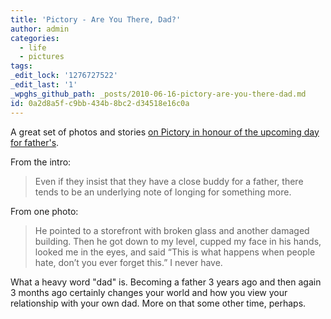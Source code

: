 ```yaml
---
title: 'Pictory - Are You There, Dad?'
author: admin
categories:
  - life
  - pictures
tags: 
_edit_lock: '1276727522'
_edit_last: '1'
_wpghs_github_path: _posts/2010-06-16-pictory-are-you-there-dad.md
id: 0a2d8a5f-c9bb-434b-8bc2-d34518e16c0a
---
```

<p>A great set of photos and stories <a href="http://www.pictorymag.com/showcases/are-you-there-dad/">on Pictory in honour of the upcoming day for father's</a>.</p>
<p>From the intro:</p>
<blockquote><p>Even if they insist that they have a close buddy for a father, there tends to be an underlying note of longing for something more.</p></blockquote>
<p>From one photo:</p>
<blockquote><p>He pointed to a storefront with broken glass and another damaged building. Then he got down to my level, cupped my face in his hands, looked me in the eyes, and said “This is what happens when people hate, don’t you ever forget this.” I never have. </p></blockquote>
<p>What a heavy word "dad" is.  Becoming a father 3 years ago and then again 3 months ago certainly changes your world and how you view your relationship with your own dad.  More on that some other time, perhaps.</p>
